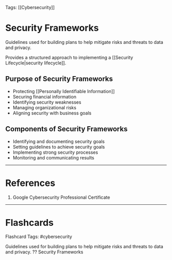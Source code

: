 Tags: [[Cybersecurity]]
# Security Frameworks

Guidelines used for building plans to help mitigate risks and threats to data and privacy.

Provides a structured approach to implementing a [[Security Lifecycle|security lifecycle]].

## Purpose of Security Frameworks
- Protecting [[Personally Identifiable Information]]
- Securing financial information
- Identifying security weaknesses
- Managing organizational risks
- Aligning security with business goals

## Components of Security Frameworks

- Identifying and documenting security goals
- Setting guidelines to achieve security goals
- Implementing strong security processes
- Monitoring and communicating results

---
# References

1. Google Cybersecurity Professional Certificate

---
# Flashcards

Flashcard Tags: #cybersecurity

Guidelines used for building plans to help mitigate risks and threats to data and privacy.
??
Security Frameworks
<!--SR:!2024-05-14,15,290!2024-05-12,8,230-->